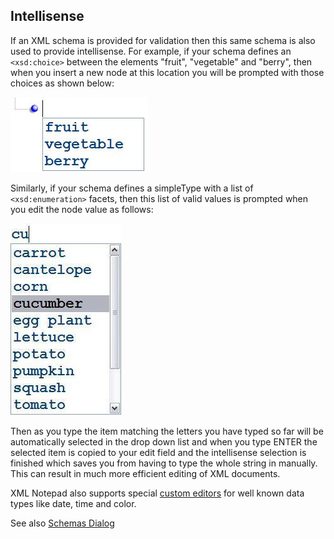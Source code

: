 
## Intellisense

If an XML schema is provided for validation then this same schema is also used to provide intellisense. For example, if your schema defines an `<xsd:choice>` between the elements "fruit", "vegetable" and "berry", then when you insert a new node at this location you will be prompted with those choices as shown below:

![DragDrop](../../assets/images/intellisense.jpg)

Similarly, if your schema defines a simpleType with a list of `<xsd:enumeration>` facets, then this list of valid values is prompted when you edit the node value as follows:

![DragDrop](../../assets/images/intellisense2.jpg)

Then as you type the item matching the letters you have typed so far will be automatically selected in the drop down list and when you type ENTER the selected item is copied to your edit field and the intellisense selection is finished which saves you from having to type the whole string in manually. This can result in much more efficient editing of XML documents.

XML Notepad also supports special [custom editors](customeditors.md) for well known data types like date, time and color.

See also [Schemas Dialog](schemas.md)
